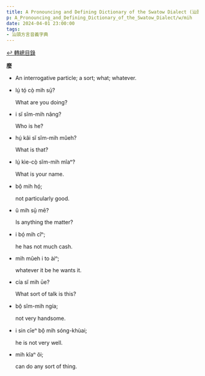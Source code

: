 ```yaml
---
title: A Pronouncing and Defining Dictionary of the Swatow Dialect (汕頭方言音義字典) / mih
p: A_Pronouncing_and_Defining_Dictionary_of_the_Swatow_Dialect/w/mih
date: 2024-04-01 23:00:00
tags: 
- 汕頭方言音義字典
---
```


[↩️ 轉總目錄](/A_Pronouncing_and_Defining_Dictionary_of_the_Swatow_Dialect)


**麼**
- An interrogative particle; a sort; what; whatever.

- lṳ́ tó̤ cò̤ mih sṳ̄?

  What are you doing?

- i sĭ sĭm-mih nâng?

  Who is he?

- hṳ́ kâi sĭ sĭm-mih mûeh?

  What is that?

- lṳ́ kìe-cò̤ sĭm-mih mîaⁿ?

  What is your name.

- bô̤ mih hó̤;

  not particularly good.

- ŭ mih sṳ̄ mē?

  Is anything the matter?

- i bó̤ mih cîⁿ;

  he has not much cash.

- mih mûeh i to àiⁿ;

  whatever it be he wants it.

- cía sĭ mih ūe?

  What sort of talk is this?

- bô̤ sĭm-mih ngía;

  not very handsome.

- i sin cīeⁿ bô̤ mih sóng-khùai;

  he is not very well.

- mih kĭaⁿ ŏi;

  can do any sort of thing.